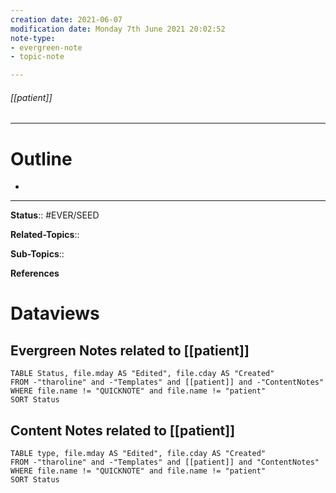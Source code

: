 ```yaml
---
creation date: 2021-06-07
modification date: Monday 7th June 2021 20:02:52
note-type: 
- evergreen-note
- topic-note

---
```


###### [[patient]]



---
# Outline
- 

---

**Status**:: #EVER/SEED

**Related-Topics**:: 
	
**Sub-Topics**::
	
**References**

# Dataviews 
## Evergreen Notes related to [[patient]]
```dataview
TABLE Status, file.mday AS "Edited", file.cday AS "Created"
FROM -"tharoline" and -"Templates" and [[patient]] and -"ContentNotes"
WHERE file.name != "QUICKNOTE" and file.name != "patient"
SORT Status
```
## Content Notes related to [[patient]]
```dataview
TABLE type, file.mday AS "Edited", file.cday AS "Created"
FROM -"tharoline" and -"Templates" and [[patient]] and "ContentNotes"
WHERE file.name != "QUICKNOTE" and file.name != "patient"
SORT Status
```